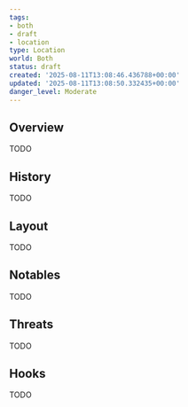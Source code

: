 ```yaml
---
tags:
- both
- draft
- location
type: Location
world: Both
status: draft
created: '2025-08-11T13:08:46.436788+00:00'
updated: '2025-08-11T13:08:50.332435+00:00'
danger_level: Moderate
---
```



## Overview

TODO
## History

TODO
## Layout

TODO
## Notables

TODO
## Threats

TODO
## Hooks

TODO
